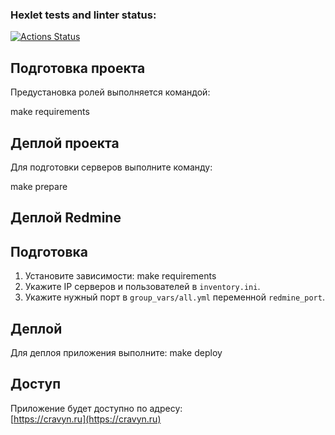 ### Hexlet tests and linter status:
[![Actions Status](https://github.com/Cravyn/devops-for-programmers-project-76/actions/workflows/hexlet-check.yml/badge.svg)](https://github.com/Cravyn/devops-for-programmers-project-76/actions)

## Подготовка проекта

Предустановка ролей выполняется командой:

make requirements


## Деплой проекта

Для подготовки серверов выполните команду:

make prepare

## Деплой Redmine

## Подготовка
1. Установите зависимости:
make requirements
2. Укажите IP серверов и пользователей в `inventory.ini`.
3. Укажите нужный порт в `group_vars/all.yml` переменной `redmine_port`.

## Деплой
Для деплоя приложения выполните:
make deploy

## Доступ
Приложение будет доступно по адресу:  
[https://cravyn.ru](https://cravyn.ru)
